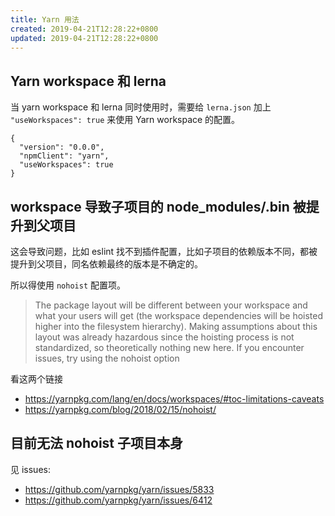 ```yaml
---
title: Yarn 用法
created: 2019-04-21T12:28:22+0800
updated: 2019-04-21T12:28:22+0800
---
```



## Yarn workspace 和 lerna

当 yarn workspace 和 lerna 同时使用时，需要给 `lerna.json` 加上 `"useWorkspaces": true` 来使用 Yarn workspace 的配置。
```
{
  "version": "0.0.0",
  "npmClient": "yarn",
  "useWorkspaces": true
}
```

## workspace 导致子项目的 node_modules/.bin 被提升到父项目

这会导致问题，比如 eslint 找不到插件配置，比如子项目的依赖版本不同，都被提升到父项目，同名依赖最终的版本是不确定的。

所以得使用 `nohoist` 配置项。

> The package layout will be different between your workspace and what your users will get (the workspace dependencies will be hoisted higher into the filesystem hierarchy). Making assumptions about this layout was already hazardous since the hoisting process is not standardized, so theoretically nothing new here. If you encounter issues, try using the nohoist option

看这两个链接

- https://yarnpkg.com/lang/en/docs/workspaces/#toc-limitations-caveats
- https://yarnpkg.com/blog/2018/02/15/nohoist/

## 目前无法 nohoist 子项目本身

见 issues:

- https://github.com/yarnpkg/yarn/issues/5833
- https://github.com/yarnpkg/yarn/issues/6412
